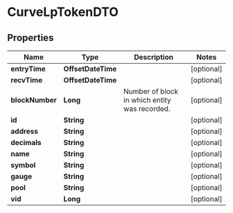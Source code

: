 

# CurveLpTokenDTO


## Properties

| Name | Type | Description | Notes |
|------------ | ------------- | ------------- | -------------|
|**entryTime** | **OffsetDateTime** |  |  [optional] |
|**recvTime** | **OffsetDateTime** |  |  [optional] |
|**blockNumber** | **Long** | Number of block in which entity was recorded. |  [optional] |
|**id** | **String** |  |  [optional] |
|**address** | **String** |  |  [optional] |
|**decimals** | **String** |  |  [optional] |
|**name** | **String** |  |  [optional] |
|**symbol** | **String** |  |  [optional] |
|**gauge** | **String** |  |  [optional] |
|**pool** | **String** |  |  [optional] |
|**vid** | **Long** |  |  [optional] |



